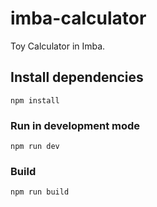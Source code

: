# imba-calculator

Toy Calculator in Imba.

## Install dependencies

```
npm install
```

### Run in development mode

```
npm run dev
```

### Build

```
npm run build
```
